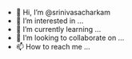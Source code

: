 - 👋 Hi, I’m @srinivasacharkam
- 👀 I’m interested in ...
- 🌱 I’m currently learning ...
- 💞️ I’m looking to collaborate on ...
- 📫 How to reach me ...

<!---
srinivasacharkam/srinivasacharkam is a ✨ special ✨ repository because its `README.md` (this file) appears on your GitHub profile.
You can click the Preview link to take a look at your changes.
--->
